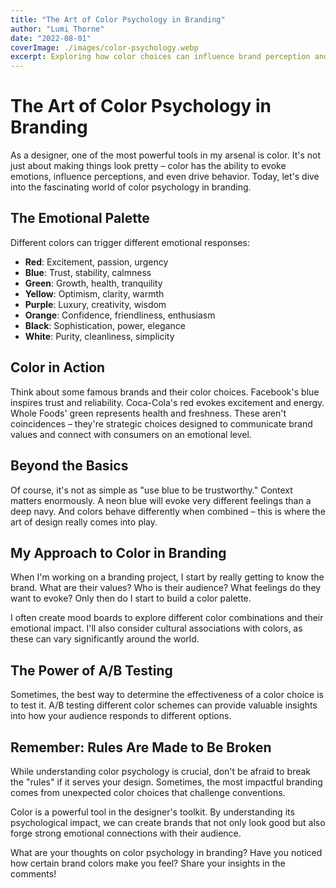 ```yaml
---
title: "The Art of Color Psychology in Branding"
author: "Lumi Thorne"
date: "2022-08-01"
coverImage: ./images/color-psychology.webp
excerpt: Exploring how color choices can influence brand perception and consumer behavior.
---
```


# The Art of Color Psychology in Branding

As a designer, one of the most powerful tools in my arsenal is color. It's not just about making things look pretty – color has the ability to evoke emotions, influence perceptions, and even drive behavior. Today, let's dive into the fascinating world of color psychology in branding.

## The Emotional Palette

Different colors can trigger different emotional responses:

- **Red**: Excitement, passion, urgency
- **Blue**: Trust, stability, calmness
- **Green**: Growth, health, tranquility
- **Yellow**: Optimism, clarity, warmth
- **Purple**: Luxury, creativity, wisdom
- **Orange**: Confidence, friendliness, enthusiasm
- **Black**: Sophistication, power, elegance
- **White**: Purity, cleanliness, simplicity

## Color in Action

Think about some famous brands and their color choices. Facebook's blue inspires trust and reliability. Coca-Cola's red evokes excitement and energy. Whole Foods' green represents health and freshness. These aren't coincidences – they're strategic choices designed to communicate brand values and connect with consumers on an emotional level.

## Beyond the Basics

Of course, it's not as simple as "use blue to be trustworthy." Context matters enormously. A neon blue will evoke very different feelings than a deep navy. And colors behave differently when combined – this is where the art of design really comes into play.

## My Approach to Color in Branding

When I'm working on a branding project, I start by really getting to know the brand. What are their values? Who is their audience? What feelings do they want to evoke? Only then do I start to build a color palette.

I often create mood boards to explore different color combinations and their emotional impact. I'll also consider cultural associations with colors, as these can vary significantly around the world.

## The Power of A/B Testing

Sometimes, the best way to determine the effectiveness of a color choice is to test it. A/B testing different color schemes can provide valuable insights into how your audience responds to different options.

## Remember: Rules Are Made to Be Broken

While understanding color psychology is crucial, don't be afraid to break the "rules" if it serves your design. Sometimes, the most impactful branding comes from unexpected color choices that challenge conventions.

Color is a powerful tool in the designer's toolkit. By understanding its psychological impact, we can create brands that not only look good but also forge strong emotional connections with their audience.

What are your thoughts on color psychology in branding? Have you noticed how certain brand colors make you feel? Share your insights in the comments!
